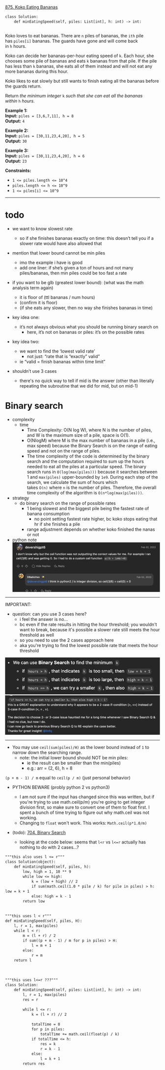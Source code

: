 [875. Koko Eating Bananas](https://leetcode.com/problems/koko-eating-bananas/)

```
class Solution:
    def minEatingSpeed(self, piles: List[int], h: int) -> int:
        
```

Koko loves to eat bananas. There are `n` piles of bananas, the `ith` pile has `piles[i]` bananas. The guards have gone and will come back in `h` hours.

Koko can decide her bananas-per-hour eating speed of `k`. Each hour, she chooses some pile of bananas and eats `k` bananas from that pile. If the pile has less than `k` bananas, she eats all of them instead and will not eat any more bananas during this hour.

Koko likes to eat slowly but still wants to finish eating all the bananas before the guards return.

Return _the minimum integer_ `k` _such that she can eat all the bananas within_ `h` _hours_.

**Example 1:**  
**Input:** `piles = [3,6,7,11], h = 8`  
**Output:** `4`  

**Example 2:**  
**Input:** `piles = [30,11,23,4,20], h = 5`  
**Output:** `30`  

**Example 3:**  
**Input:** `piles = [30,11,23,4,20], h = 6`  
**Output:** `23`  

**Constraints:**
- `1 <= piles.length <= 10^4`
- `piles.length <= h <= 10^9`
- `1 <= piles[i] <= 10^9`

---


# todo
- we want to know slowest rate
	- so if she finishes bananas exactly on time: this doesn’t tell you if a slower rate would have also allowed that



- mention that lower bound cannot be min piles
	- imo the example i have is good
	- add one liner: if she’s given a ton of hours and not many piles/bananas, then min piles could be too fast a rate
- if you want to be glb (greatest lower bound): (what was the math analysis term again)
	- it is floor of (ttl bananas / num hours)
	- (confirm it is floor)
	- (if she eats any slower, then no way she finishes bananas in time)
	


- key idea one:
	- it’s not always obvious what you should be running binary search on
		- here, it’s not on bananas or piles: it’s on the possible rates

- key idea two:
	- we want to find the ‘lowest valid rate’
		- not just: “rate that is “exactly” valid”
	- ie “valid = finish bananas within time limit”


- shouldn’t use 3 cases
	- there's no quick way to tell if mid is the answer (other than literally repeating the subroutine that we did for mid, but on mid-1)




# Binary search


- complexity
	- time
		- Time Complexity: O(N log W), where N is the number of piles, and W is the maximum size of a pile, space is O(1).
		- O(NlogM) where M is the max number of bananas in a pile (i.e., max speed) because the Binary Search is on the range of eating speed and not on the range of piles.
		- The time complexity of the code is determined by the binary search and the computation required to sum up the hours needed to eat all the piles at a particular speed. The binary search runs in `O(log(max(piles)))` because it searches between 1 and `max(piles)` upper-bounded by `1e9`. During each step of the search, we calculate the sum of hours which takes `O(n)` where `n` is the number of piles. Therefore, the overall time complexity of the algorithm is `O(n*log(max(piles)))`.
- strategy
	- do binary search on the range of possible rates
		- 1 being slowest and the biggest pile being the fastest rate of banana consumption
			- no point setting fastest rate higher, bc koko stops eating that hr if she finishes a pile
		- range adjustment depends on whether koko finished the nanas or not
- python note
![](../!assets/attachments/Pasted%20image%2020240310165603.png)


---

IMPORTANT:

- question: can you use 3 cases here?
	- i feel the answer is no...
	- bc even if the rate results in hitting the hour threshold; you wouldn't want to break, because it's possible a slower rate still meets the hour threshold as well
	- so you need to use the 2 cases approach here
	- aka you're trying to find the lowest possible rate that meets the hour threshold


![](../!assets/attachments/Pasted%20image%2020240310171246.png)
![](../!assets/attachments/Pasted%20image%2020240310171230.png)

---


- You may use `ceil(sum(piles)/H)` as the lower bound instead of `1` to narrow down the searching range.
	- note: the initial lower bound should NOT be min piles:
		- ie the result can be smaller than the min(piles)
		- e.g.: arr = {2, 6}, h = 8



`(p + m - 1) / m` equal to `ceil(p / m)` (just personal behavior)


- PYTHON BEWARE (probly python 2 vs python3)
	- I am not sure if the input has changed since this was written, but if you're trying to use math.ceil(p/m) you're going to get integer division first, so make sure to convert one of them to float first. I spent a bunch of time trying to figure out why math.ceil was not working.
	- Changing to `float` won't work. This works: `Math.ceil(p*1.0/m)`




- (todo): [704. Binary Search](704.%20Binary%20Search.md)
	- looking at the code below: seems that `l<r` vs `l<=r` actually has nothing to do with 2 cases...?


```
"""this also uses l <= r"""
class Solution(object):
    def minEatingSpeed(self, piles, h):
        low, high = 1, 10 ** 9
        while low <= high:
            k = (low + high) // 2
            if sum(math.ceil(1.0 * pile / k) for pile in piles) > h: low = k + 1
            else: high = k - 1
        return low
    
    
"""this uses l < r"""
def minEatingSpeed(self, piles, H):
	l, r = 1, max(piles)
	while l < r:
		m = (l + r) / 2
		if sum((p + m - 1) / m for p in piles) > H:
			l = m + 1
		else:
			r = m
	return l



"""this uses l<=r ???"""
class Solution:
    def minEatingSpeed(self, piles: List[int], h: int) -> int:
        l, r = 1, max(piles)
        res = r

        while l <= r:
            k = (l + r) // 2

            totalTime = 0
            for p in piles:
                totalTime += math.ceil(float(p) / k)
            if totalTime <= h:
                res = k
                r = k - 1
            else:
                l = k + 1
        return res

```

